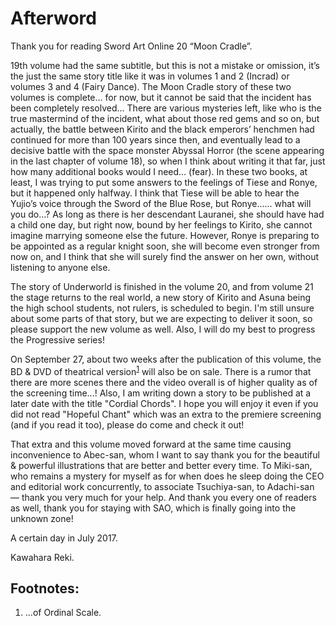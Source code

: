 # Afterword

Thank you for reading Sword Art Online 20 “Moon Cradle”.

19th volume had the same subtitle, but this is not a mistake or omission, it’s the just the same story title like it was in volumes 1 and 2 (Incrad) or volumes 3 and 4 (Fairy Dance). The Moon Cradle story of these two volumes is complete... for now, but it cannot be said that the incident has been completely resolved... There are various mysteries left, like who is the true mastermind of the incident, what about those red gems and so on, but actually, the battle between Kirito and the black emperors’ henchmen had continued for more than 100 years since then, and eventually lead to a decisive battle with the space monster Abyssal Horror (the scene appearing in the last chapter of volume 18), so when I think about writing it that far, just how many additional books would I need... (fear). In these two books, at least, I was trying to put some answers to the feelings of Tiese and Ronye, but it happened only halfway. I think that Tiese will be able to hear the Yujio’s voice through the Sword of the Blue Rose, but Ronye...... what will you do...? As long as there is her descendant Lauranei, she should have had a child one day, but right now, bound by her feelings to Kirito, she cannot imagine marrying someone else the future. However, Ronye is preparing to be appointed as a regular knight soon, she will become even stronger from now on, and I think that she will surely find the answer on her own, without listening to anyone else.

The story of Underworld is finished in the volume 20, and from volume 21 the stage returns to the real world, a new story of Kirito and Asuna being the high school students, not rulers, is scheduled to begin. I'm still unsure about some parts of that story, but we are expecting to deliver it soon, so please support the new volume as well. Also, I will do my best to progress the Progressive series!

On September 27, about two weeks after the publication of this volume, the BD & DVD of theatrical version<sup><a href="#Prim1">1</a></sup> will also be on sale. There is a rumor that there are more scenes there and the video overall is of higher quality as of the screening time...! Also, I am writing down a story to be published at a later date with the title "Cordial Chords". I hope you will enjoy it even if you did not read "Hopeful Chant" which was an extra to the premiere screening (and if you read it too), please do come and check it out!

That extra and this volume moved forward at the same time causing inconvenience to Abec-san, whom I want to say thank you for the beautiful & powerful illustrations that are better and better every time. To Miki-san, who remains a mystery for myself as for when does he sleep doing the CEO and editorial work concurrently, to associate Tsuchiya-san, to Adachi-san — thank you very much for your help. And thank you every one of readers as well, thank you for staying with SAO, which is finally going into the unknown zone!

A certain day in July 2017.
  
Kawahara Reki.


## Footnotes:

1. <a name="Prim1"></a>...of Ordinal Scale.